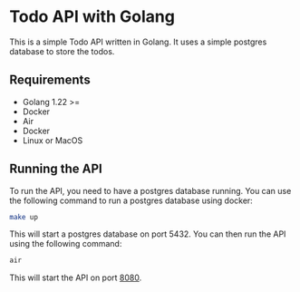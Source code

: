 # Todo API with Golang

This is a simple Todo API written in Golang. It uses a simple postgres database to store the todos.

## Requirements

- Golang 1.22 >=
- Docker
- Air
- Docker
- Linux or MacOS

## Running the API

To run the API, you need to have a postgres database running. You can use the following command to run a postgres database using docker:

```bash
make up
```

This will start a postgres database on port 5432. You can then run the API using the following command:

```bash
air
```

This will start the API on port [8080](http://localhost:8080).